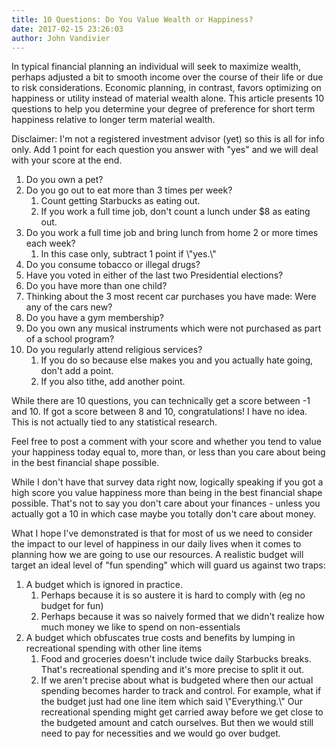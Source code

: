 ```yaml
---
title: 10 Questions: Do You Value Wealth or Happiness?
date: 2017-02-15 23:26:03
author: John Vandivier
---
```




In typical financial planning an individual will seek to maximize wealth, perhaps adjusted a bit to smooth income over the course of their life or due to risk considerations. Economic planning, in contrast, favors optimizing on happiness or utility instead of material wealth alone. This article presents 10 questions to help you determine your degree of preference for short term happiness relative to longer term material wealth.

Disclaimer: I'm not a registered investment advisor (yet) so this is all for info only. Add 1 point for each question you answer with \"yes\" and we will deal with your score at the end.
<ol>
 	<li>Do you own a pet?</li>
 	<li>Do you go out to eat more than 3 times per week?
<ol>
 	<li>Count getting Starbucks as eating out.</li>
 	<li>If you work a full time job, don't count a lunch under $8 as eating out.</li>
</ol>
</li>
 	<li>Do you work a full time job and bring lunch from home 2 or more times each week?
<ol>
 	<li>In this case only, subtract 1 point if \"yes.\"</li>
</ol>
</li>
 	<li>Do you consume tobacco or illegal drugs?</li>
 	<li>Have you voted in either of the last two Presidential elections?</li>
 	<li>Do you have more than one child?</li>
 	<li>Thinking about the 3 most recent car purchases you have made: Were any of the cars new?</li>
 	<li>Do you have a gym membership?</li>
 	<li>Do you own any musical instruments which were not purchased as part of a school program?</li>
 	<li>Do you regularly attend religious services?
<ol>
 	<li>If you do so because else makes you and you actually hate going, don't add a point.</li>
 	<li>If you also tithe, add another point.</li>
</ol>
</li>
</ol>
While there are 10 questions, you can technically get a score between -1 and 10. If got a score between 8 and 10, congratulations! I have no idea. This is not actually tied to any statistical research.

Feel free to post a comment with your score and whether you tend to value your happiness today equal to, more than, or less than you care about being in the best financial shape possible.

While I don't have that survey data right now, logically speaking if you got a high score you value happiness more than being in the best financial shape possible. That's not to say you don't care about your finances - unless you actually got a 10 in which case maybe you totally don't care about money.

What I hope I've demonstrated is that for most of us we need to consider the impact to our level of happiness in our daily lives when it comes to planning how we are going to use our resources. A realistic budget will target an ideal level of \"fun spending\" which will guard us against two traps:
<ol>
 	<li>A budget which is ignored in practice.
<ol>
 	<li>Perhaps because it is so austere it is hard to comply with (eg no budget for fun)</li>
 	<li>Perhaps because it was so naively formed that we didn't realize how much money we like to spend on non-essentials</li>
</ol>
</li>
 	<li>A budget which obfuscates true costs and benefits by lumping in recreational spending with other line items
<ol>
 	<li>Food and groceries doesn't include twice daily Starbucks breaks. That's recreational spending and it's more precise to split it out.</li>
 	<li>If we aren't precise about what is budgeted where then our actual spending becomes harder to track and control. For example, what if the budget just had one line item which said \"Everything.\" Our recreational spending might get carried away before we get close to the budgeted amount and catch ourselves. But then we would still need to pay for necessities and we would go over budget.</li>
</ol>
</li>
</ol>